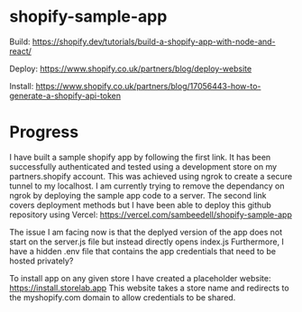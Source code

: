 # shopify-sample-app

Build: https://shopify.dev/tutorials/build-a-shopify-app-with-node-and-react/

Deploy: https://www.shopify.co.uk/partners/blog/deploy-website

Install: https://www.shopify.co.uk/partners/blog/17056443-how-to-generate-a-shopify-api-token 

# Progress

I have built a sample shopify app by following the first link. It has been successfully authenticated and tested using a development store on my partners.shopify account. This was achieved using ngrok to create a secure tunnel to my localhost. I am currently trying to remove the dependancy on ngrok by deploying the sample app code to a server. The second link covers deployment methods but I have been able to deploy this github repository using Vercel: https://vercel.com/sambeedell/shopify-sample-app 

The issue I am facing now is that the deplyed version of the app does not start on the server.js file but instead directly opens index.js
Furthermore, I have a hidden .env file that contains the app credentials that need to be hosted privately?

To install app on any given store I have created a placeholder website: https://install.storelab.app 
This website takes a store name and redirects to the myshopify.com domain to allow credentials to be shared. 



